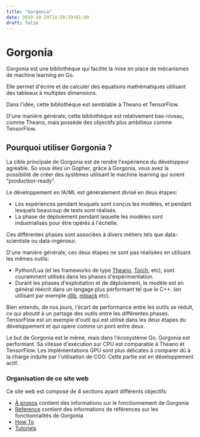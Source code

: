 ```yaml
---
title: "Gorgonia"
date: 2019-10-29T14:59:59+01:00
draft: false
---
```


# Gorgonia

Gorgonia est une bibliothèque qui facilite la mise en place de mécanismes de machine learning en Go.

Elle permet d'écrire et de calculer des équations mathématiques utilisant des tableaux à multiples dimensions.

Dans l'idée, cette bibliothèque est semblable à Theano et TensorFlow.

D'une manière générale, cette bibliothèque est relativement bas-niveau, comme Theano, mais possède des objectifs plus ambitieux comme
TensorFlow.


## Pourquoi utiliser Gorgonia ?

La cible principale de Gorgonia est de rendre l'expérience du développeur agréable.
So vous êtes un Gopher, grâce à Gorgonia, vous avez la possibilité de créer des systèmes utilisant le machine learning qui
soient "production-ready".

Le développement en IA/ML est généralement divisé en deux étapes:

* Les expériences pendant lesquels sont conçus les modèles, et pendant lesquels beaucoup de tests sont réalisés.
* La phase de déploiement pendant laquelle les modèles sont industrialisés pour être opérés à l'échelle.

Ces différentes phases sont associées à divers métiers tels que data-scientiste ou data-ingénieur.

D'une manière générale, ces deux étapes ne sont pas réalisées en utilisant les mêmes outils:

* Python/Lua (et les frameworks de type [Theano](http://deeplearning.net/software/theano/), [Torch](http://torch.ch/), etc), sont
couramment utilisés dans les phases d'expérimentation.
* Durant les phases d'exploitation et de déploiement, le modèle est en général réécrit dans un langage plus performant tel que le C++.
(en utilisant par exemple [dlib](http://dlib.net/ml.html), [mlpack](http://mlpack.org) etc).

Bien entendu, de nos jours, l'écart de performance entre les outils se réduit, ce qui aboutit à un partage des outils entre les différentes phases.
TensorFlow est un exemple d'outil qui est utilisé dans les deux étapes du développement et qui opère comme un pont entre deux.

Le but de Gorgonia est le même, mais dans l'écosystème Go.
Gorgonia est performant. Sa vitesse d'exécution sur CPU est comparable à Theano et TensorFlow.
Les implémentations GPU sont plus délicates à comparer dû à la charge induite par l'utilisation de CGO. Cette partie est en développement
actif.

### Organisation de ce site web

Ce site web est composé de 4 sections ayant différents objectifs:

* [À propos](/about) contient des informations sur le fonctionnement de Gorgonia
* [Reference](/reference) contient des informations de références sur les fonctionnalités de Gorgonia
* [How To](/how-to)
* [Tutoriels](/tutorials)

